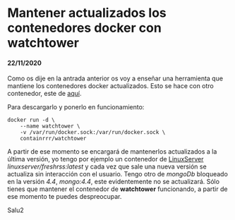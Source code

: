 # Mantener actualizados los contenedores **docker** con **watchtower**
#### 22/11/2020

Como os dije en la antrada anterior os voy a enseñar una herramienta que mantiene los contenedores docker actualizados. Esto se hace con otro contenedor, este de [aquí](https://github.com/containrrr/watchtower).

Para descargarlo y ponerlo en funcionamiento:

```
docker run -d \
    --name watchtower \
    -v /var/run/docker.sock:/var/run/docker.sock \
    containrrr/watchtower
```

A partir de ese momento se encargará de mantenerlos actualizados a la última versión, yo tengo por ejemplo un contenedor de [LinuxServer](https://www.linuxserver.io/) *linuxserver/freshrss:latest* y cada vez que sale una nueva versión se actualiza sin interacción con el usuario. Tengo otro de *mongoDb* bloqueado en la versión *4.4*, *mongo:4.4*, este evidentemente no se actualizará. Sólo tienes que mantener el contenedor de **watchtower** funcionando, a partir de ese momento te puedes despreocupar.

Salu2

